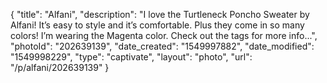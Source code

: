 {
    "title": "Alfani",
    "description": "I love the Turtleneck Poncho Sweater by Alfani! It’s easy to style and it’s comfortable. Plus they come in so many colors! I’m wearing the Magenta color. Check out the tags for more info...",
    "photoId": "202639139",
    "date_created": "1549997882",
    "date_modified": "1549998229",
    "type": "captivate",
    "layout": "photo",
    "url": "\/p\/alfani\/202639139"
}
